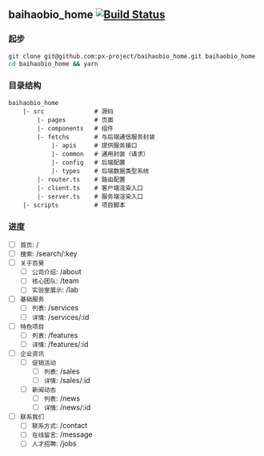 ## baihaobio_home [![Build Status](https://travis-ci.org/px-project/baihaobio_home.svg?branch=master)](https://travis-ci.org/px-project/baihaobio_home)

### 起步

```bash
git clone git@github.com:px-project/baihaobio_home.git baihaobio_home
cd baihaobio_home && yarn
```

### 目录结构

```
baihaobio_home
    |- src              # 源码
        |- pages        # 页面
        |- components   # 组件
        |- fetchs       # 与后端通信服务封装
            |- apis     # 提供服务接口
            |- common   # 通用封装（请求）
            |- config   # 后端配置
            |- types    # 后端数据类型系统
        |- router.ts    # 路由配置
        |- client.ts    # 客户端渲染入口
        |- server.ts    # 服务端渲染入口
    |- scripts          # 项目脚本
```

### 进度

- [ ] `首页`: /
- [ ] `搜索`: /search/:key
- [ ] `关于百昊`
    - [ ] `公司介绍`: /about
    - [ ] `核心团队`: /team
    - [ ] `实验室展示`: /lab
- [ ] `基础服务`
    - [ ] `列表`: /services
    - [ ] `详情`: /services/:id
- [ ] `特色项目`
    - [ ] `列表`: /features
    - [ ] `详情`: /features/:id
- [ ] `企业资讯`
    - [ ] `促销活动`
        - [ ] `列表`: /sales
        - [ ] `详情`: /sales/:id
    - [ ] `新闻动态`
        - [ ] `列表`: /news
        - [ ] `详情`: /news/:id
- [ ] `联系我们`
    - [ ] `联系方式`: /contact
    - [ ] `在线留言`: /message
    - [ ] `人才招聘`: /jobs
